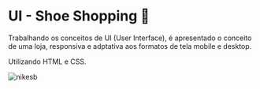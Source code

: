 # UI - Shoe Shopping 👟

Trabalhando os conceitos de UI (User Interface), é apresentado o conceito de uma loja, responsiva e adptativa aos formatos de tela mobile e desktop.

Utilizando HTML e CSS.

![nikesb](https://user-images.githubusercontent.com/89155684/131963971-d5fbcfdf-8f83-4474-8f08-8c3acfcc41f2.png)

